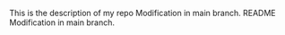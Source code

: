 This is the description of my repo
 Modification in main branch.
README
 Modification in main branch.
